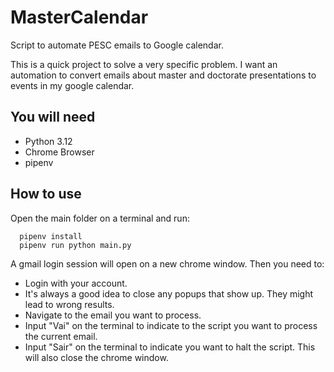 # MasterCalendar
 Script to automate PESC emails to Google calendar.

 This is a quick project to solve a very specific problem. I want an automation to convert emails about master and doctorate presentations to events in my google calendar.

 ## You will need
- Python 3.12
- Chrome Browser
- pipenv

 ## How to use
  Open the main folder on a terminal and run:
```
  pipenv install
  pipenv run python main.py
```
  A gmail login session will open on a new chrome window. Then you need to:
  - Login with your account.
  - It's always a good idea to close any popups that show up. They might lead to wrong results.
  - Navigate to the email you want to process.
  - Input "Vai" on the terminal to indicate to the script you want to process the current email.
  - Input "Sair" on the terminal to indicate you want to halt the script. This will also close the chrome window.